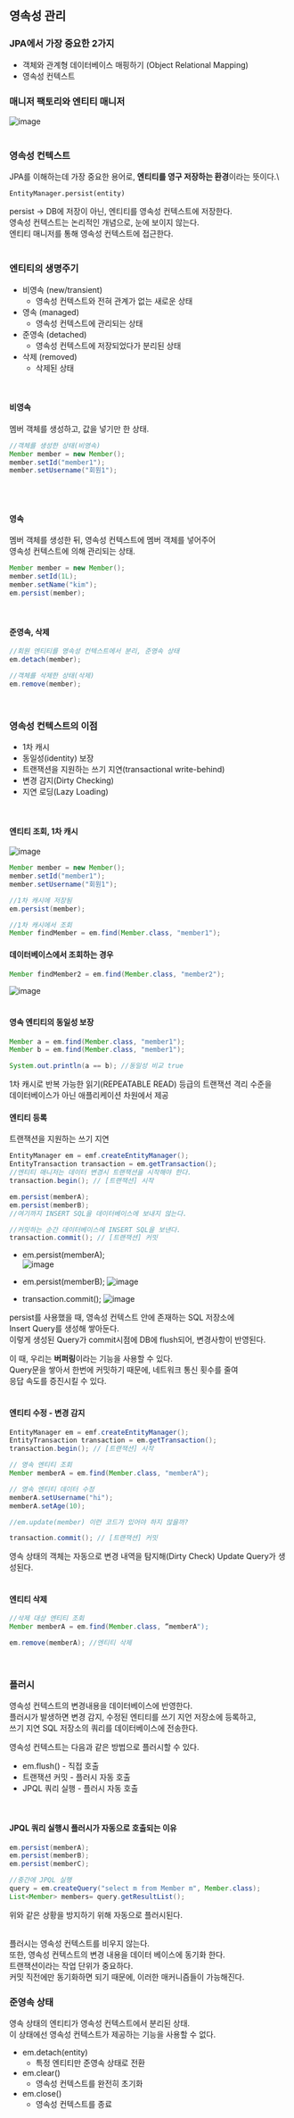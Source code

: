 ## 영속성 관리
### JPA에서 가장 중요한 2가지
* 객체와 관계형 데이터베이스 매핑하기 (Object Relational Mapping)
* 영속성 컨텍스트

### 매니저 팩토리와 엔티티 매니저
![image](https://github.com/jub3907/Spring-study/assets/58246682/31c92318-5ab9-465c-b296-86e2b7d34187)
<br/>
<br/>

### 영속성 컨텍스트
JPA를 이해하는데 가장 중요한 용어로, **엔티티를 영구 저장하는 환경**이라는 뜻이다.\
```
EntityManager.persist(entity)
```
persist -> DB에 저장이 아닌, 엔티티를 영속성 컨텍스트에 저장한다.\
영속성 컨텍스트는 논리적인 개념으로, 눈에 보이지 않는다.\
엔티티 매니저를 통해 영속성 컨텍스트에 접근한다.
<br/>
<br/>

### 엔티티의 생명주기
* 비영속 (new/transient)
  * 영속성 컨텍스트와 전혀 관계가 없는 새로운 상태
* 영속 (managed)
  * 영속성 컨텍스트에 관리되는 상태
* 준영속 (detached)
  * 영속성 컨텍스트에 저장되었다가 분리된 상태
* 삭제 (removed)
  * 삭제된 상태
<br/>

#### 비영속
멤버 객체를 생성하고, 값을 넣기만 한 상태.
```java
//객체를 생성한 상태(비영속)
Member member = new Member();
member.setId("member1");
member.setUsername("회원1");
```
<br/>
<br/>

#### 영속
멤버 객체를 생성한 뒤, 영속성 컨텍스트에 멤버 객체를 넣어주어 \
영속성 컨텍스트에 의해 관리되는 상태.
```java
Member member = new Member();
member.setId(1L);
member.setName("kim");
em.persist(member);
```
<br/>

#### 준영속, 삭제
```java
//회원 엔티티를 영속성 컨텍스트에서 분리, 준영속 상태
em.detach(member);

//객체를 삭제한 상태(삭제)
em.remove(member);
```
<br/>

### 영속성 컨텍스트의 이점
* 1차 캐시
* 동일성(identity) 보장
* 트랜잭션을 지원하는 쓰기 지연(transactional write-behind)
* 변경 감지(Dirty Checking)
* 지연 로딩(Lazy Loading)
<br/>

#### 엔티티 조회, 1차 캐시

![image](https://github.com/jub3907/Spring-study/assets/58246682/77da8333-fb33-4fb3-9878-23e76dc8fc74)

```java
Member member = new Member();
member.setId("member1");
member.setUsername("회원1");

//1차 캐시에 저장됨
em.persist(member);

//1차 캐시에서 조회
Member findMember = em.find(Member.class, "member1");
```

#### 데이터베이스에서 조회하는 경우
```java
Member findMember2 = em.find(Member.class, "member2");
```

![image](https://github.com/jub3907/Spring-study/assets/58246682/4ff23856-1223-48db-861c-eb5493d6bf57)
<br/>
<br/>

#### 영속 엔티티의 동일성 보장
```java
Member a = em.find(Member.class, "member1");
Member b = em.find(Member.class, "member1");

System.out.println(a == b); //동일성 비교 true
```
1차 캐시로 반복 가능한 읽기(REPEATABLE READ) 등급의 트랜잭션 격리 수준을 \
데이터베이스가 아닌 애플리케이션 차원에서 제공
<br/>

#### 엔티티 등록
트랜잭션을 지원하는 쓰기 지연
```java
EntityManager em = emf.createEntityManager();
EntityTransaction transaction = em.getTransaction();
//엔티티 매니저는 데이터 변경시 트랜잭션을 시작해야 한다.
transaction.begin(); // [트랜잭션] 시작

em.persist(memberA);
em.persist(memberB);
//여기까지 INSERT SQL을 데이터베이스에 보내지 않는다.

//커밋하는 순간 데이터베이스에 INSERT SQL을 보낸다.
transaction.commit(); // [트랜잭션] 커밋
```

* em.persist(memberA);\
  ![image](https://github.com/jub3907/Spring-study/assets/58246682/63dc908e-e59c-4560-b261-208ef466572e)

* em.persist(memberB);
  ![image](https://github.com/jub3907/Spring-study/assets/58246682/1824cb70-c10e-422a-8d84-a5f3dbb46d85)

* transaction.commit();
  ![image](https://github.com/jub3907/Spring-study/assets/58246682/69728ba2-9920-4951-a2f3-293105e470ed)


persist를 사용했을 때, 영속성 컨텍스트 안에 존재하는 SQL 저장소에 \
Insert Query를 생성해 쌓아둔다.\
이렇게 생성된 Query가 commit시점에 DB에 flush되어, 변경사항이 반영된다.

이 때, 우리는 **버퍼링**이라는 기능을 사용할 수 있다.\
Query문을 쌓아서 한번에 커밋하기 때문에, 네트워크 통신 횟수를 줄여\
응답 속도를 증진시킬 수 있다.
<br/>
<br/>

#### 엔티티 수정 - 변경 감지
```java
EntityManager em = emf.createEntityManager();
EntityTransaction transaction = em.getTransaction();
transaction.begin(); // [트랜잭션] 시작

// 영속 엔티티 조회
Member memberA = em.find(Member.class, "memberA");

// 영속 엔티티 데이터 수정
memberA.setUsername("hi");
memberA.setAge(10);

//em.update(member) 이런 코드가 있어야 하지 않을까?

transaction.commit(); // [트랜잭션] 커밋
```

영속 상태의 객체는 자동으로 변경 내역을 탐지해(Dirty Check) Update Query가 생성된다.
<br/>
<br/>

#### 엔티티 삭제
```java
//삭제 대상 엔티티 조회
Member memberA = em.find(Member.class, “memberA");

em.remove(memberA); //엔티티 삭제
```
<br/>

### 플러시
영속성 컨텍스트의 변경내용을 데이터베이스에 반영한다.\
플러시가 발생하면 변경 감지, 수정된 엔티티를 쓰기 지언 저장소에 등록하고,\
쓰기 지연 SQL 저장소의 쿼리를 데이터베이스에 전송한다.

영속성 컨텍스트는 다음과 같은 방법으로 플러시할 수 있다.
* em.flush() - 직접 호출
* 트랜잭션 커밋 - 플러시 자동 호출
* JPQL 쿼리 실행 - 플러시 자동 호출
<br/>

#### JPQL 쿼리 실행시 플러시가 자동으로 호출되는 이유
```java
em.persist(memberA);
em.persist(memberB);
em.persist(memberC);

//중간에 JPQL 실행
query = em.createQuery("select m from Member m", Member.class);
List<Member> members= query.getResultList();
```
위와 같은 상황을 방지하기 위해 자동으로 플러시된다.
<br/>
<br/>

플러시는 영속성 컨텍스트를 비우지 않는다.\
또한, 영속성 컨텍스트의 변경 내용을 데이터 베이스에 동기화 한다.\
트랜잭션이라는 작업 단위가 중요하다. \
커밋 직전에만 동기화하면 되기 때문에, 이러한 매커니즘들이 가능해진다.

### 준영속 상태
영속 상태의 엔티티가 영속성 컨텍스트에서 분리된 상태.\
이 상태에선 영속성 컨텍스트가 제공하는 기능을 사용할 수 없다.
* em.detach(entity)
  * 특정 엔티티만 준영속 상태로 전환
* em.clear()
  * 영속성 컨텍스트를 완전히 초기화
* em.close()
  * 영속성 컨텍스트를 종료
<br/>